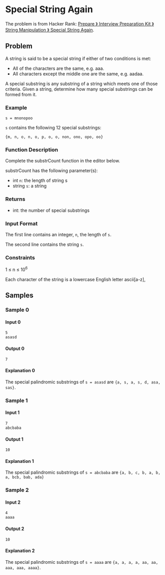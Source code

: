 # Special String Again

The problem is from Hacker Rank: [Prepare 》 Interview Preparation Kit 》 String Manipulation 》 Special String Again](https://www.hackerrank.com/challenges/special-palindrome-again).

## Problem

A string is said to be a special string if either of two conditions is met:

- All of the characters are the same, e.g. aaa.
- All characters except the middle one are the same, e.g. aadaa.

A special substring is any substring of a string which meets one of those criteria. Given a string, determine how many special substrings can be formed from it.

### Example

`s = mnonopoo`

`s` contains the following 12 special substrings:

`{m, n, o, n, o, p, o, o, non, ono, opo, oo}`

### Function Description

Complete the substrCount function in the editor below.

substrCount has the following parameter(s):

- int `n`: the length of string s
- string `s`: a string

### Returns

- int: the number of special substrings

### Input Format

The first line contains an integer, `n`, the length of `s`.

The second line contains the string `s`.

### Constraints

1 ≤ n ≤ 10<sup>6</sup>

Each character of the string is a lowercase English letter ascii[a-z],


## Samples

### Sample 0

#### Input 0

```
5
asasd
```

#### Output 0

```
7 
```

#### Explanation 0

The special palindromic substrings of `s = asasd` are `{a, s, a, s, d, asa, sas}`.

### Sample 1

#### Input 1

```
7
abcbaba
```

#### Output 1

```
10 
```

#### Explanation 1

The special palindromic substrings of `s = abcbaba` are `{a, b, c, b, a, b, a, bcb, bab, ada}`

### Sample 2

#### Input 2

```
4
aaaa
```

#### Output 2

```
10
```

#### Explanation 2

The special palindromic substrings of `s = aaaa` are `{a, a, a, a, aa, aa, aaa, aaa, aaaa}`.
